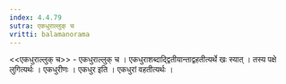 ```yaml
---
index: 4.4.79
sutra: एकधुराल्लुक् च
vritti: balamanorama
---
```


<<एकधुराल्लुक् च>> - एकधुराल्लुक् च । एकधुराशब्दाद्द्वितीयान्ताद्वहतीत्यर्थे खः स्यात् । तस्य पक्षे लुगित्यर्थः । एकधुरीणः । एकधुर इति । एकधुरां वहतीत्यर्थः ।